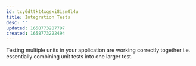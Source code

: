 ```yaml
---
id: tcy6dttkt4xgsxi8ism0l4u
title: Integration Tests
desc: ''
updated: 1658773287797
created: 1658773222494
---
```


Testing multiple units in your application are working correctly together i.e. essentially combining unit tests into one larger test.

